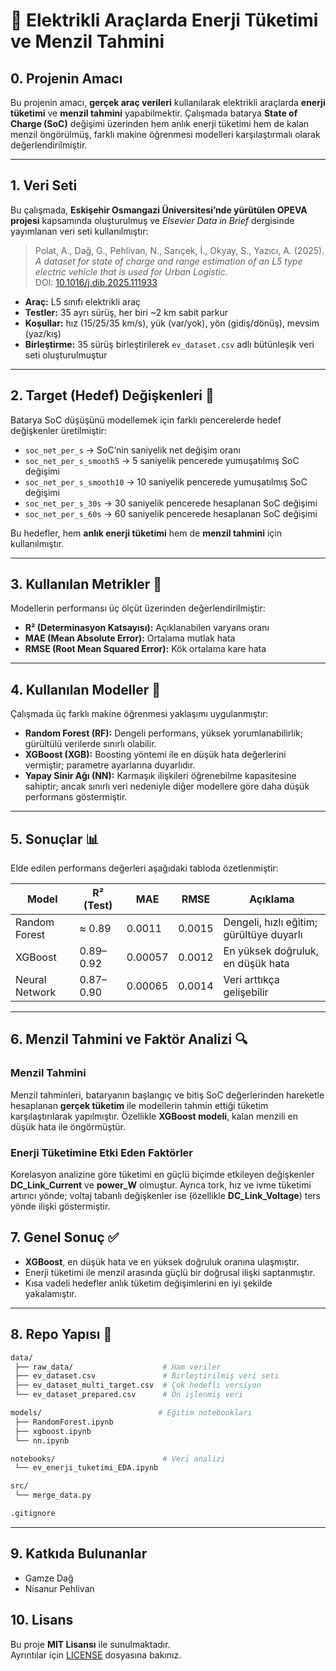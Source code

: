 # 🚗 Elektrikli Araçlarda Enerji Tüketimi ve Menzil Tahmini

## 0. Projenin Amacı
Bu projenin amacı, **gerçek araç verileri** kullanılarak elektrikli araçlarda **enerji tüketimi** ve **menzil tahmini** yapabilmektir. Çalışmada batarya **State of Charge (SoC)** değişimi üzerinden hem anlık enerji tüketimi hem de kalan menzil öngörülmüş, farklı makine öğrenmesi modelleri karşılaştırmalı olarak değerlendirilmiştir.  

---
## 1. Veri Seti
Bu çalışmada, **Eskişehir Osmangazi Üniversitesi’nde yürütülen OPEVA projesi** kapsamında oluşturulmuş ve *Elsevier Data in Brief* dergisinde yayımlanan veri seti kullanılmıştır:

> Polat, A., Dağ, G., Pehlivan, N., Sarıçek, İ., Okyay, S., Yazıcı, A. (2025).  
> *A dataset for state of charge and range estimation of an L5 type electric vehicle that is used for Urban Logistic.*  
> DOI: [10.1016/j.dib.2025.111933](https://doi.org/10.1016/j.dib.2025.111933)

- **Araç:** L5 sınıfı elektrikli araç  
- **Testler:** 35 ayrı sürüş, her biri ~2 km sabit parkur  
- **Koşullar:** hız (15/25/35 km/s), yük (var/yok), yön (gidiş/dönüş), mevsim (yaz/kış)  
- **Birleştirme:** 35 sürüş birleştirilerek `ev_dataset.csv` adlı bütünleşik veri seti oluşturulmuştur  

---

## 2. Target (Hedef) Değişkenleri 🎯
Batarya SoC düşüşünü modellemek için farklı pencerelerde hedef değişkenler üretilmiştir:

- `soc_net_per_s` → SoC’nin saniyelik net değişim oranı  
- `soc_net_per_s_smooth5` → 5 saniyelik pencerede yumuşatılmış SoC değişimi  
- `soc_net_per_s_smooth10` → 10 saniyelik pencerede yumuşatılmış SoC değişimi  
- `soc_net_per_s_30s` → 30 saniyelik pencerede hesaplanan SoC değişimi  
- `soc_net_per_s_60s` → 60 saniyelik pencerede hesaplanan SoC değişimi  

Bu hedefler, hem **anlık enerji tüketimi** hem de **menzil tahmini** için kullanılmıştır.  

---

## 3. Kullanılan Metrikler 📏
Modellerin performansı üç ölçüt üzerinden değerlendirilmiştir:  

- **R² (Determinasyon Katsayısı):** Açıklanabilen varyans oranı  
- **MAE (Mean Absolute Error):** Ortalama mutlak hata  
- **RMSE (Root Mean Squared Error):** Kök ortalama kare hata  

---

## 4. Kullanılan Modeller 🤖
Çalışmada üç farklı makine öğrenmesi yaklaşımı uygulanmıştır:  

- **Random Forest (RF):** Dengeli performans, yüksek yorumlanabilirlik; gürültülü verilerde sınırlı olabilir.  
- **XGBoost (XGB):** Boosting yöntemi ile en düşük hata değerlerini vermiştir; parametre ayarlarına duyarlıdır.  
- **Yapay Sinir Ağı (NN):** Karmaşık ilişkileri öğrenebilme kapasitesine sahiptir; ancak sınırlı veri nedeniyle diğer modellere göre daha düşük performans göstermiştir.  

---

## 5. Sonuçlar 📊
Elde edilen performans değerleri aşağıdaki tabloda özetlenmiştir:  

| Model           | R² (Test) | MAE      | RMSE     | Açıklama |
|-----------------|-----------|----------|----------|----------|
| Random Forest   | ≈ 0.89    | 0.0011   | 0.0015   | Dengeli, hızlı eğitim; gürültüye duyarlı |
| XGBoost         | 0.89–0.92 | 0.00057  | 0.0012   | En yüksek doğruluk, en düşük hata |
| Neural Network  | 0.87–0.90 | 0.00065  | 0.0014   | Veri arttıkça gelişebilir |

---

## 6. Menzil Tahmini ve Faktör Analizi 🔍

### Menzil Tahmini
Menzil tahminleri, bataryanın başlangıç ve bitiş SoC değerlerinden hareketle hesaplanan **gerçek tüketim** ile modellerin tahmin ettiği tüketim karşılaştırılarak yapılmıştır. Özellikle **XGBoost modeli**, kalan menzili en düşük hata ile öngörmüştür.  

### Enerji Tüketimine Etki Eden Faktörler
Korelasyon analizine göre tüketimi en güçlü biçimde etkileyen değişkenler **DC_Link_Current** ve **power_W** olmuştur. Ayrıca tork, hız ve ivme tüketimi artırıcı yönde; voltaj tabanlı değişkenler ise (özellikle **DC_Link_Voltage**) ters yönde ilişki göstermiştir.  


## 7. Genel Sonuç ✅
- **XGBoost**, en düşük hata ve en yüksek doğruluk oranına ulaşmıştır.  
- Enerji tüketimi ile menzil arasında güçlü bir doğrusal ilişki saptanmıştır.  
- Kısa vadeli hedefler anlık tüketim değişimlerini en iyi şekilde yakalamıştır.  

---

## 8. Repo Yapısı 📂

```bash
data/                         
 ├── raw_data/                    # Ham veriler
 ├── ev_dataset.csv               # Birleştirilmiş veri seti
 ├── ev_dataset_multi_target.csv  # Çok hedefli versiyon
 └── ev_dataset_prepared.csv      # Ön işlenmiş veri

models/                          # Eğitim notebookları
 ├── RandomForest.ipynb
 ├── xgboost.ipynb
 └── nn.ipynb

notebooks/                        # Veri analizi
 └── ev_enerji_tuketimi_EDA.ipynb

src/                           
 └── merge_data.py

.gitignore
```
---
## 9. Katkıda Bulunanlar

- Gamze Dağ  
- Nisanur Pehlivan

## 10. Lisans

Bu proje **MIT Lisansı** ile sunulmaktadır.  
Ayrıntılar için [LICENSE](LICENSE) dosyasına bakınız.
